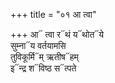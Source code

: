 +++
title = "०१ आ त्वा"

+++
आ᳓ त्वा र᳓थं य᳓थोत᳓ये  
सुम्ना᳓य वर्तयामसि  
तुविकूर्मि᳓म् ऋतीष᳓हम्  
इ᳓न्द्र श᳓विष्ठ स᳓त्पते